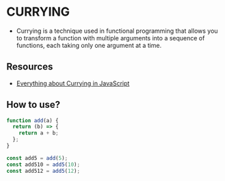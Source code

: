 # CURRYING

- Currying is a technique used in functional programming that allows you to transform a function with multiple arguments into a sequence of functions, each taking only one argument at a time.

## Resources

- [Everything about Currying in JavaScript](https://designtechworld.medium.com/everything-about-currying-in-javascript-a2614b82e6ca#:~:text=In%20conclusion%2C%20currying%20is%20a,reusability%2C%20composability%2C%20and%20flexibility.)

## How to use?

```js
function add(a) {
  return (b) => {
    return a + b;
  };
}

const add5 = add(5);
const add510 = add5(10);
const add512 = add5(12);
```
